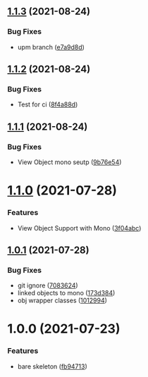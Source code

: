 ## [1.1.3](https://github.com/haitheredavid/viewto-unity/compare/v1.1.2...v1.1.3) (2021-08-24)


### Bug Fixes

* upm branch ([e7a9d8d](https://github.com/haitheredavid/viewto-unity/commit/e7a9d8d4b67bcc534e400c5848ae9083013677f1))

## [1.1.2](https://github.com/haitheredavid/viewto-unity/compare/v1.1.1...v1.1.2) (2021-08-24)


### Bug Fixes

* Test for ci ([8f4a88d](https://github.com/haitheredavid/viewto-unity/commit/8f4a88d3df9ba9dc52f48271079cbc890f31f86e))

## [1.1.1](https://github.com/haitheredavid/viewto-unity/compare/v1.1.0...v1.1.1) (2021-08-24)


### Bug Fixes

* View Object mono seutp ([9b76e54](https://github.com/haitheredavid/viewto-unity/commit/9b76e5496c322828e13392dddc8b135b4ee62b4a))

# [1.1.0](https://github.com/haitheredavid/viewto-unity/compare/v1.0.1...v1.1.0) (2021-07-28)


### Features

* View Object Support with Mono ([3f04abc](https://github.com/haitheredavid/viewto-unity/commit/3f04abcd75a053549e36dd83dbb9d62664cc36e4))

## [1.0.1](https://github.com/haitheredavid/viewto-unity/compare/v1.0.0...v1.0.1) (2021-07-28)


### Bug Fixes

* git ignore ([7083624](https://github.com/haitheredavid/viewto-unity/commit/7083624cba767f0e427f31909aa38b329d0fb322))
* linked objects to mono ([173d384](https://github.com/haitheredavid/viewto-unity/commit/173d3845ef7ac35982501dfad51dfaa63e961aa6))
* obj wrapper classes ([1012994](https://github.com/haitheredavid/viewto-unity/commit/10129947e7ede251b4af1ded69f2f0c9c79bd9ba))

# 1.0.0 (2021-07-23)


### Features

* bare skeleton ([fb94713](https://github.com/haitheredavid/viewto-unity/commit/fb9471366ec2f24e3cbdb99464d261bff530593d))

